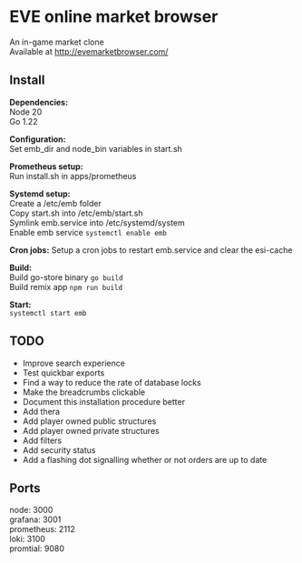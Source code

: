 # EVE online market browser

An in-game market clone  
Available at http://evemarketbrowser.com/


## Install

**Dependencies:**  
Node 20  
Go 1.22

**Configuration:**  
Set emb_dir and node_bin variables in start.sh

**Prometheus setup:**  
Run install.sh in apps/prometheus

**Systemd setup:**  
Create a /etc/emb folder  
Copy start.sh into /etc/emb/start.sh  
Symlink emb.service into /etc/systemd/system  
Enable emb service `systemctl enable emb`

**Cron jobs:**
Setup a cron jobs to restart emb.service and clear the esi-cache

**Build:**  
Build go-store binary `go build`  
Build remix app `npm run build`

**Start:**  
`systemctl start emb`


## TODO

- Improve search experience
- Test quickbar exports
- Find a way to reduce the rate of database locks
- Make the breadcrumbs clickable
- Document this installation procedure better
- Add thera
- Add player owned public structures
- Add player owned private structures
- Add filters
- Add security status
- Add a flashing dot signalling whether or not orders are up to date

## Ports

node: 3000  
grafana: 3001  
prometheus: 2112  
loki: 3100  
promtial: 9080  
